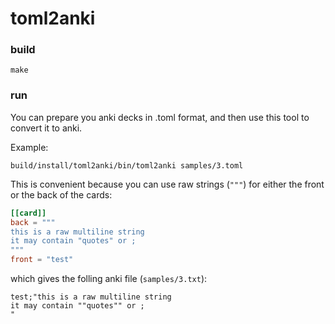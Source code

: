 # toml2anki

### build
```
make
```

### run
You can prepare you anki decks in .toml format, and then use this tool to convert it to anki. 

Example:
```
build/install/toml2anki/bin/toml2anki samples/3.toml
```


This is convenient because you can use raw strings (`"""`) for either the front or the back of the cards: 

```toml
[[card]]
back = """
this is a raw multiline string
it may contain "quotes" or ;
"""
front = "test"
```

which gives the folling anki file (`samples/3.txt`): 
```
test;"this is a raw multiline string
it may contain ""quotes"" or ;
"
```

